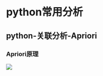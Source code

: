 # python常用分析
## python-关联分析-Apriori
### Apriori原理
![](https://raw.githubusercontent.com/songsunny00/python-analysis/tree/master/p-basic-examples/Apriori/master/IMG/RULE.jpg)  
